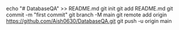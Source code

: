 echo "# DatabaseQA" >> README.md
git init
git add README.md
git commit -m "first commit"
git branch -M main
git remote add origin https://github.com/Aish0630/DatabaseQA.git
git push -u origin main
